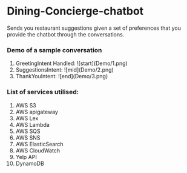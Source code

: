 # Dining-Concierge-chatbot
Sends you restaurant suggestions given a set of preferences that you provide the chatbot through the conversations. 

### Demo of a sample conversation 

<ol> 
	<li> GreetingIntent Handled:
		![start](Demo/1.png) </li>
	<li> SuggestionsIntent: 
		![mid](Demo/2.png) </li>
	<li> ThankYouIntent: 
		![end](Demo/3.png) </li>
</ol>
 
### List of services utilised:

<ol>
	<li> AWS S3 </li>
	<li> AWS apigateway </li>
	<li> AWS Lex </li>
	<li> AWS Lambda </li>
	<li> AWS SQS </li>
	<li> AWS SNS </li>
	<li> AWS ElasticSearch </li>
	<li> AWS CloudWatch </li>
	<li> Yelp API </li>
	<li> DynamoDB </li>
</ol>
